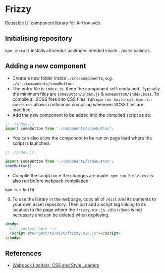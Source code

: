 # Frizzy

Reusable UI component library for Airfrov web.

## Initialising repository

`npm install` installs all vendor packages needed inside `./node_modules`.

## Adding a new component

- Create a new folder inside `./src/components`, e.g. `./src/components/someButton`.
- The entry file is `index.js`. Keep the component self-contained. Typically the minimum files are `someButton/index.js` &amp; `someButton/index.scss`. To compile all SCSS files into CSS files, run `npm run build-css`. `npm run watch-css` allows continuous compiling whenever SCSS files are modified. 
- Add the new component to be added into the compiled script as so:

```js
// ./index.js
import someButton from './components/someButton';
```
- You can also allow the component to be run on page load where the script is launched.

```js
// ./index.js

import someButton from './components/someButton';
someButton();
```

- Compile the script once the changes are made. `npm run build-css` is also run before webpack compilation.

```shell
npm run build
```

6. To use the library in the webpage, copy all of `/dist` and its contents to your own asset repository. Then just add a script tag linking to its location to the page where the `frizzy.min.js`. `/dist/demo` is not necessary and can be deleted when deploying.

```html
<body>
  <!-- content here -->
  <script src="path/to/dist/frizzy.min.js"></script>
</body>
```

## References

- [Webpack Loaders, CSS and Style Loaders](https://medium.com/a-beginners-guide-for-webpack-2/webpack-loaders-css-and-sass-2cc0079b5b3a)
